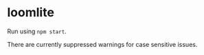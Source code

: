 # loomlite

Run using `npm start`.

There are currently suppressed warnings for case sensitive issues.
